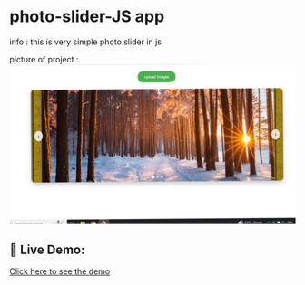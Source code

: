 # photo-slider-JS app

info : 
this is very simple photo slider in js

picture of project :  
![photo-slider](https://github.com/EbrahimVatankhah/photo-slider-JS/blob/main/photo-slider.png?raw=true)

## 🔗 Live Demo:
[Click here to see the demo](https://EbrahimVatankhah.github.io/photo-slider-JS/)

